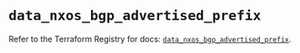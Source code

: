 # `data_nxos_bgp_advertised_prefix`

Refer to the Terraform Registry for docs: [`data_nxos_bgp_advertised_prefix`](https://registry.terraform.io/providers/ciscodevnet/nxos/0.5.10/docs/data-sources/bgp_advertised_prefix).
